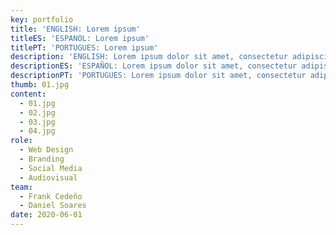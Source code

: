 ```yaml
---
key: portfolio
title: 'ENGLISH: Lorem ipsum'
titleES: 'ESPANOL: Lorem ipsum'
titlePT: 'PORTUGUES: Lorem ipsum'
description: 'ENGLISH: Lorem ipsum dolor sit amet, consectetur adipiscing elit. Cras dignissim metus vel lobortis laoreet. Curabitur tortor nisl, faucibus quis placerat eget, fringilla non arcu. Donec rutrum massa libero, non pulvinar nisl tincidunt id. Donec nunc est, efficitur sit amet semper et, rhoncus et nisl. Curabitur vel est ornare, auctor purus at, fermentum est. Morbi non lobortis nunc. Quisque ultrices est ac lorem egestas facilisis id sit amet diam. Praesent ut lacus pulvinar, mattis dui id, convallis enim. Etiam porttitor accumsan velit, eu placerat turpis consectetur et.'
descriptionES: 'ESPAÑOL: Lorem ipsum dolor sit amet, consectetur adipiscing elit. Cras dignissim metus vel lobortis laoreet. Curabitur tortor nisl, faucibus quis placerat eget, fringilla non arcu. Donec rutrum massa libero, non pulvinar nisl tincidunt id. Donec nunc est, efficitur sit amet semper et, rhoncus et nisl. Curabitur vel est ornare, auctor purus at, fermentum est. Morbi non lobortis nunc. Quisque ultrices est ac lorem egestas facilisis id sit amet diam. Praesent ut lacus pulvinar, mattis dui id, convallis enim. Etiam porttitor accumsan velit, eu placerat turpis consectetur et.'
descriptionPT: 'PORTUGUES: Lorem ipsum dolor sit amet, consectetur adipiscing elit. Cras dignissim metus vel lobortis laoreet. Curabitur tortor nisl, faucibus quis placerat eget, fringilla non arcu. Donec rutrum massa libero, non pulvinar nisl tincidunt id. Donec nunc est, efficitur sit amet semper et, rhoncus et nisl. Curabitur vel est ornare, auctor purus at, fermentum est. Morbi non lobortis nunc. Quisque ultrices est ac lorem egestas facilisis id sit amet diam. Praesent ut lacus pulvinar, mattis dui id, convallis enim. Etiam porttitor accumsan velit, eu placerat turpis consectetur et.'
thumb: 01.jpg
content:
  - 01.jpg
  - 02.jpg
  - 03.jpg
  - 04.jpg
role:
  - Web Design
  - Branding
  - Social Media
  - Audiovisual
team:
  - Frank Cedeño
  - Daniel Soares
date: 2020-06-01
---
```

